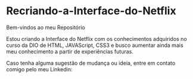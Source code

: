 # Recriando-a-Interface-do-Netflix

Bem-vindos ao meu Repositório

Estou criando a Interface do Netflix com os conhecimentos adquiridos no curso da DIO de HTML, JAVAScript, CSS3 e busco aumentar ainda mais meu conhecimento a partir de experiências futuras.

Caso tenha alguma sugestão de mudança ou ideia, entre em contato comigo pelo meu Linkedin:


